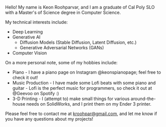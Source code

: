 Hello! My name is Keon Roohparvar, and I am a graduate of Cal Poly SLO with a Master's of Science degree in Computer Science.

My technical interests include:
* Deep Learning
* Generative AI
  * Diffusion Models (Stable Diffusion, Latent Diffusion, etc.)
  * Generative Adversarial Networks (GANs)
* Computer Vision

On a more personal note, some of my hobbies include:
* Piano - I have a piano page on Instagram @keonspianopage; feel free to check it out!
* Music Production - I have made some Lofi beats with some piano and guitar - Lofi is the perfect music for programmers, so check it out at @Geevoo on Spotify :) 
* 3-D Printing - I (attempt to) make small things for various around-the-house needs on SolidWorks, and I print them on my Ender 3 printer. 

Please feel free to contact me at kroohpar@gmail.com, and let me know if you have any questions about my projects!

